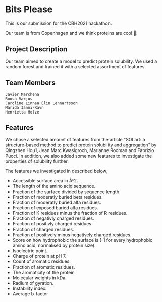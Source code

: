 # Bits Please

This is our submission for the CBH2021 hackathon. 

Our team is from Copenhagen and we think proteins are cool 🙌.

## Project Description

Our team aimed to create a model to predict protein solubility. We used a random forest and trained it with a selected assortment of features. 

## Team Members

    Javier Marchena
    Roosa Varjus
    Caroline Linnea Elin Lennartsson
    Marida Ianni-Ravn
    Henrietta Holze

## Features 
We chose a selected amount of features from the article "SOLart: a structure-based method to predict protein
solubility and aggregation" by Qingzhen Hou1, Jean Marc Kwasigroch,  Marianne Rooman and
Fabrizio Pucci.  In addition, we also added some new features to investigate the properties of solubility further. 

The features we investigated in described below; 

* Accessible surface area in Å^2. 
* The length of the amino acid sequence. 
* Fraction of the surface divided by sequence length. 
* Fraction of moderatly buried beta residues. 
* Fraction of moderatly buried alfa residues. 
* Fraction of exposed buried alfa residues. 
* Fraction of K residues minus the fraction of R residues.   
* Fraction of negativly charged residues. 
* Fraction of positivly charged residues.  
* Fraction of charged residues.
* Fraction of positively minus negatively
charged residues.
* Score on how hydrophobic the surface is (-1 for every hydrophobic amino acid, normalised by protein size).
* Isoelectric point. 
* Charge of protein at pH 7. 
* Count of aromatic residues.
* Fraction of aromatic residues.
* The aromaticity of the protein
* Molecular weights in kDa. 
* Radium of gyration. 
* Instability index. 
* Average b-factor

